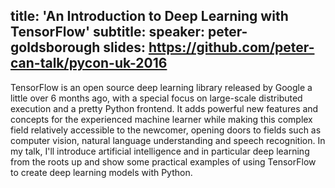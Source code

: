 title: 'An Introduction to Deep Learning with TensorFlow'
subtitle:
speaker: peter-goldsborough
slides: https://github.com/peter-can-talk/pycon-uk-2016
---
TensorFlow is an open source deep learning library released by Google a little over 6 months ago, with a special focus on large-scale distributed execution and a pretty Python frontend. It adds powerful new features and concepts for the experienced machine learner while making this complex field relatively accessible to the newcomer, opening doors to fields such as computer vision, natural language understanding and speech recognition. In my talk, I'll introduce artificial intelligence and in particular deep learning from the roots up and show some practical examples of using TensorFlow to create deep learning models with Python.
